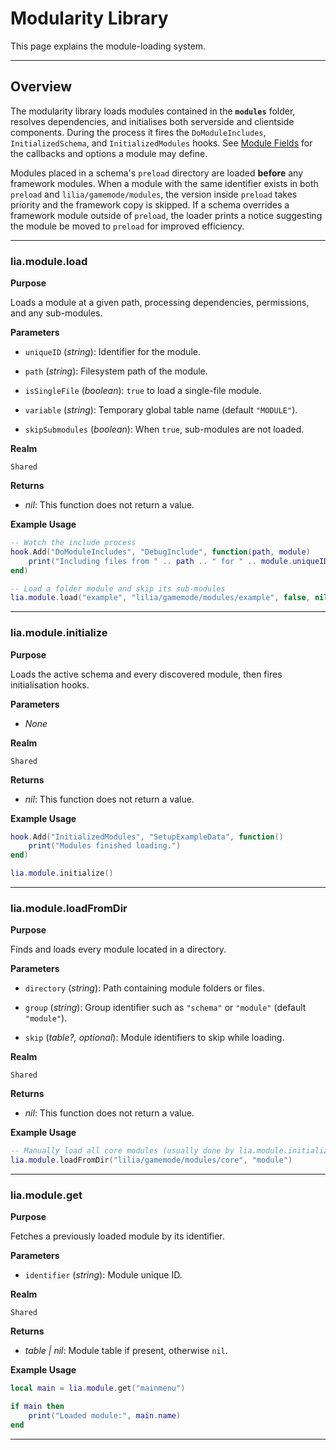 # Modularity Library

This page explains the module-loading system.

---

## Overview

The modularity library loads modules contained in the **`modules`** folder, resolves dependencies, and initialises both serverside and clientside components. During the process it fires the `DoModuleIncludes`, `InitializedSchema`, and `InitializedModules` hooks. See [Module Fields](../definitions/module.md) for the callbacks and options a module may define.

Modules placed in a schema's `preload` directory are loaded **before** any framework modules. When a module with the same identifier exists in both `preload` and `lilia/gamemode/modules`, the version inside `preload` takes priority and the framework copy is skipped. If a schema overrides a framework module outside of `preload`, the loader prints a notice suggesting the module be moved to `preload` for improved efficiency.

---

### lia.module.load

**Purpose**

Loads a module at a given path, processing dependencies, permissions, and any sub-modules.

**Parameters**

* `uniqueID` (*string*): Identifier for the module.

* `path` (*string*): Filesystem path of the module.

* `isSingleFile` (*boolean*): `true` to load a single-file module.

* `variable` (*string*): Temporary global table name (default `"MODULE"`).

* `skipSubmodules` (*boolean*): When `true`, sub-modules are not loaded.

**Realm**

`Shared`

**Returns**

* *nil*: This function does not return a value.

**Example Usage**

```lua
-- Watch the include process
hook.Add("DoModuleIncludes", "DebugInclude", function(path, module)
    print("Including files from " .. path .. " for " .. module.uniqueID)
end)

-- Load a folder module and skip its sub-modules
lia.module.load("example", "lilia/gamemode/modules/example", false, nil, true)
```

---

### lia.module.initialize

**Purpose**

Loads the active schema and every discovered module, then fires initialisation hooks.

**Parameters**

* *None*

**Realm**

`Shared`

**Returns**

* *nil*: This function does not return a value.

**Example Usage**

```lua
hook.Add("InitializedModules", "SetupExampleData", function()
    print("Modules finished loading.")
end)

lia.module.initialize()
```

---

### lia.module.loadFromDir

**Purpose**

Finds and loads every module located in a directory.

**Parameters**

* `directory` (*string*): Path containing module folders or files.

* `group` (*string*): Group identifier such as `"schema"` or `"module"` (default `"module"`).
* `skip` (*table?, optional*): Module identifiers to skip while loading.

**Realm**

`Shared`

**Returns**

* *nil*: This function does not return a value.

**Example Usage**

```lua
-- Manually load all core modules (usually done by lia.module.initialize)
lia.module.loadFromDir("lilia/gamemode/modules/core", "module")
```

---

### lia.module.get

**Purpose**

Fetches a previously loaded module by its identifier.

**Parameters**

* `identifier` (*string*): Module unique ID.

**Realm**

`Shared`

**Returns**

* *table | nil*: Module table if present, otherwise `nil`.

**Example Usage**

```lua
local main = lia.module.get("mainmenu")

if main then
    print("Loaded module:", main.name)
end
```

---